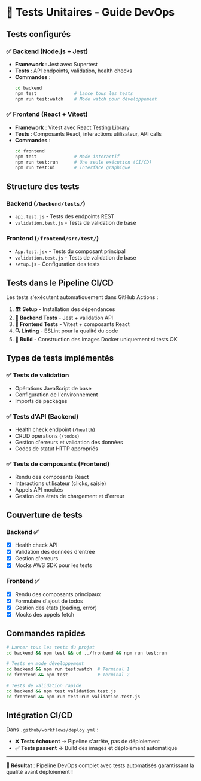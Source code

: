 # 🧪 Tests Unitaires - Guide DevOps

## Tests configurés

### ✅ **Backend (Node.js + Jest)**

- **Framework** : Jest avec Supertest
- **Tests** : API endpoints, validation, health checks
- **Commandes** :
  ```bash
  cd backend
  npm test              # Lance tous les tests
  npm run test:watch    # Mode watch pour développement
  ```

### ✅ **Frontend (React + Vitest)**

- **Framework** : Vitest avec React Testing Library
- **Tests** : Composants React, interactions utilisateur, API calls
- **Commandes** :
  ```bash
  cd frontend
  npm test              # Mode interactif
  npm run test:run      # Une seule exécution (CI/CD)
  npm run test:ui       # Interface graphique
  ```

## Structure des tests

### Backend (`/backend/tests/`)

- `api.test.js` - Tests des endpoints REST
- `validation.test.js` - Tests de validation de base

### Frontend (`/frontend/src/test/`)

- `App.test.jsx` - Tests du composant principal
- `validation.test.js` - Tests de validation de base
- `setup.js` - Configuration des tests

## Tests dans le Pipeline CI/CD

Les tests s'exécutent automatiquement dans GitHub Actions :

1. **🏗️ Setup** - Installation des dépendances
2. **🧪 Backend Tests** - Jest + validation API
3. **🧪 Frontend Tests** - Vitest + composants React
4. **🔍 Linting** - ESLint pour la qualité du code
5. **🐳 Build** - Construction des images Docker uniquement si tests OK

## Types de tests implémentés

### ✅ **Tests de validation**

- Opérations JavaScript de base
- Configuration de l'environnement
- Imports de packages

### ✅ **Tests d'API (Backend)**

- Health check endpoint (`/health`)
- CRUD operations (`/todos`)
- Gestion d'erreurs et validation des données
- Codes de statut HTTP appropriés

### ✅ **Tests de composants (Frontend)**

- Rendu des composants React
- Interactions utilisateur (clicks, saisie)
- Appels API mockés
- Gestion des états de chargement et d'erreur

## Couverture de tests

### Backend ✅

- [x] Health check API
- [x] Validation des données d'entrée
- [x] Gestion d'erreurs
- [x] Mocks AWS SDK pour les tests

### Frontend ✅

- [x] Rendu des composants principaux
- [x] Formulaire d'ajout de todos
- [x] Gestion des états (loading, error)
- [x] Mocks des appels fetch

## Commandes rapides

```bash
# Lancer tous les tests du projet
cd backend && npm test && cd ../frontend && npm run test:run

# Tests en mode développement
cd backend && npm run test:watch  # Terminal 1
cd frontend && npm test           # Terminal 2

# Tests de validation rapide
cd backend && npm test validation.test.js
cd frontend && npm run test:run validation.test.js
```

## Intégration CI/CD

Dans `.github/workflows/deploy.yml` :

- ❌ **Tests échouent** → Pipeline s'arrête, pas de déploiement
- ✅ **Tests passent** → Build des images et déploiement automatique

---

**🎯 Résultat** : Pipeline DevOps complet avec tests automatisés garantissant la qualité avant déploiement !
